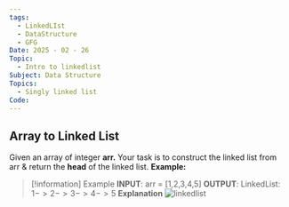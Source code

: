 ```yaml
---
tags:
  - LinkedLIst
  - DataStructure
  - GFG
Date: 2025 - 02 - 26
Topic:
  - Intro to linkedlist
Subject: Data Structure
Topics:
  - Singly linked list
Code:
---
```

## Array to Linked List
Given an array of integer **arr.** Your task is to construct the linked list from arr & return the **head** of the linked list.
**Example:**

> [!information] Example
> **INPUT**: arr = [1,2,3,4,5]
> **OUTPUT**: LinkedList: $1-> 2-> 3-> 4-> 5$
> **Explanation**
> ![linkedlist](https://media.geeksforgeeks.org/img-practice/prod/addEditProblem/712529/Web/Other/blobid1_1722579459.png)
